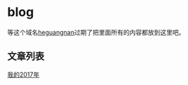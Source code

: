 # blog
等这个域名[heguangnan](http://www.heguangnan.com/)过期了把里面所有的内容都放到这里吧。

## 文章列表
[我的2017年](https://github.com/compasses/blog/blob/master/2018/%E6%88%91%E7%9A%842017%E5%B9%B4.md)

